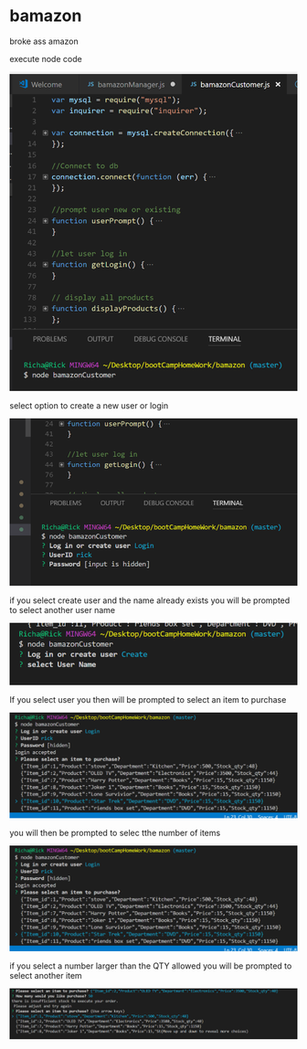 # bamazon
broke ass amazon

execute node code

![node login](images/ExecuteFIle.PNG)

select option to create a new user or login

![node login](images/Login.PNG)

if you select create user and the name already exists you will be prompted to select another user name

![node login](images/createUser.PNG)

If you select user you then will be prompted to select an item to purchase

![node login](images/selectItemToBuy.PNG)

you will then be prompted to selec tthe number of items

![node login](images/selectItemToBuy.PNG)

if you select a number larger than the QTY allowed you will be prompted to select another item

![node login](images/toManyOrdered.PNG)

